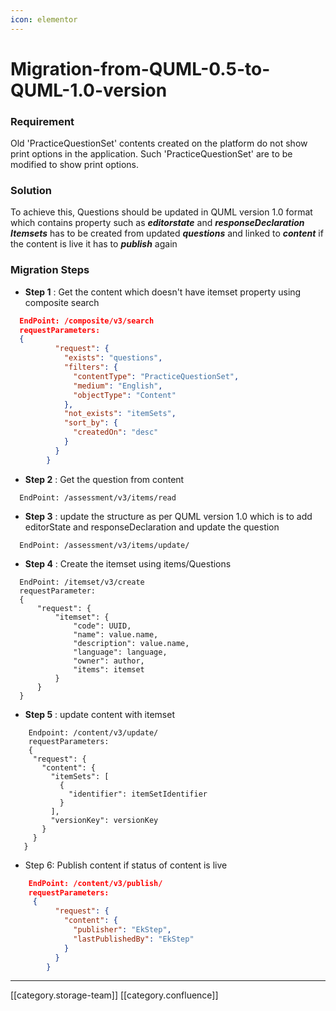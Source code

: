 ```yaml
---
icon: elementor
---
```


# Migration-from-QUML-0.5-to-QUML-1.0-version

### Requirement

Old 'PracticeQuestionSet' contents created on the platform do not show print options in the application. Such 'PracticeQuestionSet' are to be modified to show print options.

### Solution

To achieve this, Questions should be updated in QUML version 1.0 format which contains property such as  _**editorstate**_  and  _**responseDeclaration**_   _**Itemsets**_  has to be created from updated  _**questions**_  and linked to  _**content**_  if the content is live it has to  _**publish**_  again

### Migration Steps

* **Step 1** : Get the content which doesn't have itemset property using composite search

```json
  EndPoint: /composite/v3/search
  requestParameters:  
  {
  		  "request": {
  		    "exists": "questions",
  		    "filters": {
  		      "contentType": "PracticeQuestionSet",
  		      "medium": "English",
  		      "objectType": "Content"
  		    },
  		    "not_exists": "itemSets",
  		    "sort_by": {
  		      "createdOn": "desc"
  		    }
  		  }
  		}

```

* **Step 2** : Get the question from content

```
  EndPoint: /assessment/v3/items/read

```

* **Step 3** : update the structure as per QUML version 1.0 which is to add editorState and responseDeclaration and update the question

```
  EndPoint: /assessment/v3/items/update/

```

* **Step 4** : Create the itemset using items/Questions

```
  EndPoint: /itemset/v3/create
  requestParameter: 
  {
      "request": {
          "itemset": {
              "code": UUID,
              "name": value.name,
              "description": value.name,
              "language": language,
              "owner": author,
              "items": itemset
          }
      }
  }

```

* **Step 5** : update content with itemset

```
 	Endpoint: /content/v3/update/
 	requestParameters:
 	{
     "request": {
       "content": {
         "itemSets": [
           {
             "identifier": itemSetIdentifier
           }
         ],
         "versionKey": versionKey
       }
     }
   }  

```

* Step 6: Publish content if status of content is live

```json
  	EndPoint: /content/v3/publish/
  	requestParameters:
  	 {
          "request": {
            "content": {
              "publisher": "EkStep",
              "lastPublishedBy": "EkStep"
            }
          }
        }
```

***

\[\[category.storage-team]] \[\[category.confluence]]
